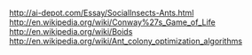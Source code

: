 http://ai-depot.com/Essay/SocialInsects-Ants.html
http://en.wikipedia.org/wiki/Conway%27s_Game_of_Life
http://en.wikipedia.org/wiki/Boids
http://en.wikipedia.org/wiki/Ant_colony_optimization_algorithms
